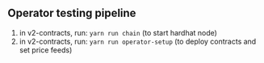 ## Operator testing pipeline

1. in v2-contracts, run: `yarn run chain` (to start hardhat node)
2. in v2-contracts, run: `yarn run operator-setup` (to deploy contracts and set price feeds)
